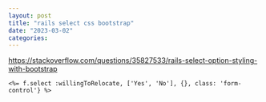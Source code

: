 ```yaml
---
layout: post
title: "rails select css bootstrap"
date: "2023-03-02"
categories: 
---
```

<p><a href="https://stackoverflow.com/questions/35827533/rails-select-option-styling-with-bootstrap">https://stackoverflow.com/questions/35827533/rails-select-option-styling-with-bootstrap</a></p>

<pre>
<code>&lt;%= f.select :willingToRelocate, [&#39;Yes&#39;, &#39;No&#39;], {}, class: &#39;form-control&#39;} %&gt;</code></pre>

